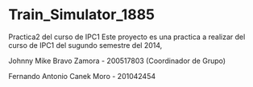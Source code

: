 Train_Simulator_1885
====================

Practica2 del curso de IPC1
Este proyecto es una practica a realizar del curso de IPC1 del sugundo semestre del 2014, 


Johnny Mike Bravo Zamora - 200517803   (Coordinador de Grupo)

Fernando Antonio Canek Moro - 201042454
